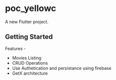 # poc_yellowc

A new Flutter project.

## Getting Started

Features -

- Movies Listing
- CRUD Operations
- Use Authetication and persistance using firebase
- GetX architecture

